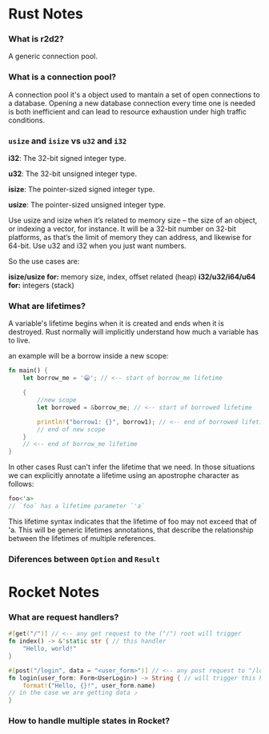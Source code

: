 # Rust Notes

### What is r2d2?

A generic connection pool.

### What is a connection pool?

A connection pool it's a object used to mantain a set of open connections to a
database. Opening a new database connection every time one is needed is both
inefficient and can lead to resource exhaustion under high traffic conditions.

### `usize` and `isize` vs `u32` and `i32`

**i32**: The 32-bit signed integer type.

**u32**: The 32-bit unsigned integer type.

**isize**: The pointer-sized signed integer type.

**usize**: The pointer-sized unsigned integer type.

Use usize and isize when it’s related to memory size – the size of an object,
or indexing a vector, for instance. It will be a 32-bit number on 32-bit
platforms, as that’s the limit of memory they can address, and likewise for 64-bit.
Use u32 and i32 when you just want numbers.

So the use cases are:

**isize/usize for:** memory size, index, offset related (heap)
**i32/u32/i64/u64 for:** integers (stack)

### What are lifetimes?

A variable's lifetime begins when it is created and ends when it is destroyed.
Rust normally will implicitly understand how much a variable has to live.

an example will be a borrow inside a new scope:

```rust
fn main() {
    let borrow_me = '😀'; // <-- start of borrow_me lifetime

    {
        //new scope
        let borrowed = &borrow_me; // <-- start of borrowed lifetime

        println!("borrow1: {}", borrow1); // <-- end of borrowed lifetime
        // end of new scope
    }
    // <-- end of borrow_me lifetime
}
```

In other cases Rust can't infer the lifetime that we need. In those situations
we can explicitly annotate a lifetime using an apostrophe character as follows:

```rust
foo<'a>
// `foo` has a lifetime parameter `'a`
```

This lifetime syntax indicates that the lifetime of foo may not exceed that of 'a.
This will be generic lifetimes annotations, that describe the relationship between
the lifetimes of multiple references.

### Diferences between `Option` and `Result`

# Rocket Notes

### What are request handlers?

```rust
#[get("/")] // <-- any get request to the ("/") root will trigger
fn index() -> &'static str { // this handler
    "Hello, world!"
}

#[post("/login", data = "<user_form>")] // <-- any post request to "/login"
fn login(user_form: Form<UserLogin>) -> String { // will trigger this handler
    format!("Hello, {}!", user_form.name)
// in the case we are getting data ⤴
}
```

### How to handle multiple states in Rocket?

```rust
```
